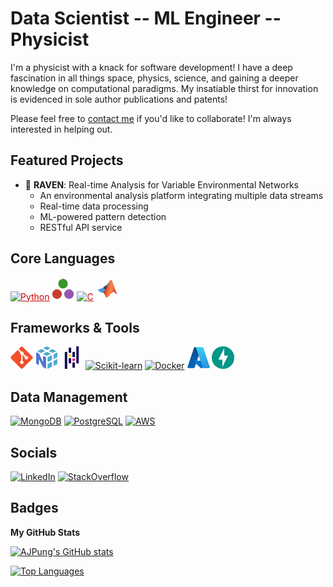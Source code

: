 Data Scientist -- ML Engineer -- Physicist
==========================================

I'm a physicist with a knack for software development! I have a deep fascination in all things space, physics, science, and gaining a deeper knowledge on computational paradigms. My insatiable thirst for innovation is evidenced in sole author publications and patents!

Please feel free to [contact me](mailto:aaron.pung@gmail.com) if you'd like to collaborate! I'm always interested in helping out.

## Featured Projects
- 🦅 **RAVEN**: Real-time Analysis for Variable Environmental Networks
  - An environmental analysis platform integrating multiple data streams
  - Real-time data processing
  - ML-powered pattern detection
  - RESTful API service

## Core Languages
<p align="left">
  <a href="https://www.python.org/" target="_blank" rel="noreferrer" style="color: #cc0000"><img src="https://raw.githubusercontent.com/danielcranney/readme-generator/main/public/icons/skills/python-colored.svg" width="36" height="36" alt="Python"/></a>
  <a href="https://julialang.org/" target="_blank" rel="noreferrer" style="color: #cc0000"><img src="https://raw.githubusercontent.com/devicons/devicon/master/icons/julia/julia-original.svg" width="36" height="36" alt="Julia"/></a>
  <a href="https://docs.microsoft.com/en-us/cpp/?view=msvc-170" target="_blank" rel="noreferrer" style="color: #cc0000"><img src="https://raw.githubusercontent.com/danielcranney/readme-generator/main/public/icons/skills/c-colored.svg" width="36" height="36" alt="C"/></a>
  <a href="https://www.mathworks.com/products/matlab.html" target="_blank" rel="noreferrer" style="color: #cc0000"><img src="https://raw.githubusercontent.com/devicons/devicon/master/icons/matlab/matlab-original.svg" width="36" height="36" alt="MATLAB"/></a>  
</p>

## Frameworks & Tools
<p align="left">
  <a href="https://git-scm.com/" target="_blank" rel="noreferrer"><img src="https://raw.githubusercontent.com/devicons/devicon/master/icons/git/git-original.svg" width="36" height="36" alt="Git"/></a>
  <a href="https://numpy.org/" target="_blank" rel="noreferrer"><img src="https://raw.githubusercontent.com/devicons/devicon/master/icons/numpy/numpy-original.svg" width="36" height="36" alt="NumPy"/></a>
  <a href="https://pandas.pydata.org/" target="_blank" rel="noreferrer"><img src="https://raw.githubusercontent.com/devicons/devicon/master/icons/pandas/pandas-original.svg" width="36" height="36" alt="Pandas"/></a>
  <a href="https://scikit-learn.org/" target="_blank" rel="noreferrer"><img src="https://upload.wikimedia.org/wikipedia/commons/0/05/Scikit_learn_logo_small.svg" width="36" height="36" alt="Scikit-learn"/></a>
  <a href="https://www.docker.com/" target="_blank" rel="noreferrer"><img src="https://www.svgrepo.com/show/373557/docker2.svg" width="36" height="36" alt="Docker"/></a>  
  <a href="https://azure.microsoft.com/" target="_blank" rel="noreferrer"><img src="https://raw.githubusercontent.com/devicons/devicon/master/icons/azure/azure-original.svg" width="36" height="36" alt="Azure"/></a>
  <a href="https://fastapi.tiangolo.com/" target="_blank" rel="noreferrer"><img src="https://raw.githubusercontent.com/devicons/devicon/master/icons/fastapi/fastapi-original.svg" width="36" height="36" alt="FastAPI"/></a>
</p>

## Data Management
<p align="left">
  <a href="https://www.mongodb.com/" target="_blank" rel="noreferrer"><img src="https://icon.icepanel.io/Technology/svg/MongoDB.svg" width="36" height="36" alt="MongoDB"/></a>
  <a href="https://azure.microsoft.com/en-us/products/cosmos-db/" target="_blank" rel="noreferrer"><img src="https://upload.wikimedia.org/wikipedia/commons/4/4e/Azure_Cosmos_DB.svg" width="36" height="36" alt="PostgreSQL"/></a>
  <a href="https://aws.amazon.com/?nc2=h_lg" target="_blank" rel="noreferrer"><img src="https://registry.npmmirror.com/@lobehub/icons-static-png/latest/files/dark/aws-color.png" width="36" height="36" alt="AWS"/></a>  
</p>

## Socials
<p align="left">
  <a href="https://www.linkedin.com/in/aaronpung" target="_blank" rel="noreferrer"><img src="https://raw.githubusercontent.com/danielcranney/readme-generator/main/public/icons/socials/linkedin.svg" width="32" height="32" alt="LinkedIn"/></a>
  <a href=https://stackoverflow.com/users/5666203/aaronjpung" target="_blank" rel="noreferrer"><img src="https://upload.wikimedia.org/wikipedia/commons/thumb/e/ef/Stack_Overflow_icon.svg/512px-Stack_Overflow_icon.svg.png?20190716190036" width="32" height="32" alt="StackOverflow"/></a>  
</p>


## Badges

<b>My GitHub Stats</b>

<a href="http://www.github.com/ajpung"><img src="https://github-readme-stats.vercel.app/api?username=ajpung&show_icons=true&hide=&count_private=true&title_color=fa6c00&text_color=ffffff&icon_color=fa6c00&bg_color=202324&hide_border=true&show_icons=true" alt="AJPung's GitHub stats" /></a>

<a href="https://github.com/ajpung" align="left"><img src="https://github-readme-stats.vercel.app/api/top-langs/?username=ajpung&langs_count=10&title_color=fa6c00&text_color=ffffff&icon_color=fa6c00&bg_color=202324&hide_border=true&locale=en&custom_title=Top%20%Languages&hide_progress=true" alt="Top Languages" /></a>
